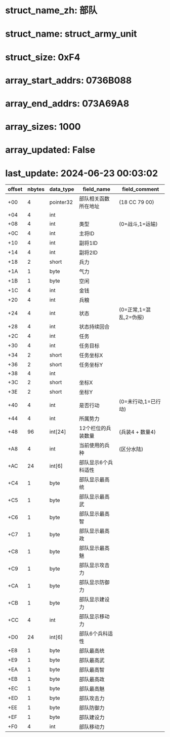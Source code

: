 # struct_name_zh: 部队
# struct_name: struct_army_unit
# struct_size: 0xF4
# array_start_addrs: 0736B088
# array_end_addrs: 073A69A8
# array_sizes: 1000
# array_updated: False
# last_update: 2024-06-23 00:03:02

| offset | nbytes | data_type | field_name           | field_comment          |
| ------ | ------ | --------- | -------------------- | ---------------------- |
| +00    | 4      | pointer32 | 部队相关函数所在地址 | (18 CC 79 00)          |
| +04    | 4      | int       |                      |                        |
| +08    | 4      | int       | 类型                 | (0=战斗,1=运输)        |
| +0C    | 4      | int       | 主将ID               |                        |
| +10    | 4      | int       | 副将1ID              |                        |
| +14    | 4      | int       | 副将2ID              |                        |
| +18    | 2      | short     | 兵力                 |                        |
| +1A    | 1      | byte      | 气力                 |                        |
| +1B    | 1      | byte      | 空闲                 |                        |
| +1C    | 4      | int       | 金钱                 |                        |
| +20    | 4      | int       | 兵粮                 |                        |
| +24    | 4      | int       | 状态                 | (0=正常,1=混乱,2=伪报) |
| +28    | 4      | int       | 状态持续回合         |                        |
| +2C    | 4      | int       | 任务                 |                        |
| +30    | 4      | int       | 任务目标             |                        |
| +34    | 2      | short     | 任务坐标X            |                        |
| +36    | 2      | short     | 任务坐标Y            |                        |
| +38    | 4      | int       |                      |                        |
| +3C    | 2      | short     | 坐标X                |                        |
| +3E    | 2      | short     | 坐标Y                |                        |
| +40    | 4      | int       | 是否行动             | (0=未行动,1=已行动)    |
| +44    | 4      | int       | 所属势力             |                        |
| +48    | 96     | int[24]   | 12个栏位的兵装数量   | (兵装4 + 数量4)        |
| +A8    | 4      | int       | 当前使用的兵种       | (区分水陆)             |
| +AC    | 24     | int[6]    | 部队显示6个兵科适性  |                        |
| +C4    | 1      | byte      | 部队显示最高统       |                        |
| +C5    | 1      | byte      | 部队显示最高武       |                        |
| +C6    | 1      | byte      | 部队显示最高智       |                        |
| +C7    | 1      | byte      | 部队显示最高政       |                        |
| +C8    | 1      | byte      | 部队显示最高魅       |                        |
| +C9    | 1      | byte      | 部队显示攻击力       |                        |
| +CA    | 1      | byte      | 部队显示防御力       |                        |
| +CB    | 1      | byte      | 部队显示建设力       |                        |
| +CC    | 4      | int       | 部队显示移动力       |                        |
| +D0    | 24     | int[6]    | 部队6个兵科适性      |                        |
| +E8    | 1      | byte      | 部队最高统           |                        |
| +E9    | 1      | byte      | 部队最高武           |                        |
| +EA    | 1      | byte      | 部队最高智           |                        |
| +EB    | 1      | byte      | 部队最高政           |                        |
| +EC    | 1      | byte      | 部队最高魅           |                        |
| +ED    | 1      | byte      | 部队攻击力           |                        |
| +EE    | 1      | byte      | 部队防御力           |                        |
| +EF    | 1      | byte      | 部队建设力           |                        |
| +F0    | 4      | int       | 部队移动力           |                        |
